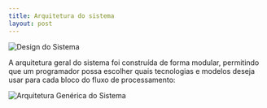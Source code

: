 ```yaml
---
title: Arquitetura do sistema
layout: post
---
```


![Design do Sistema]({{site.baseurl}}/assets/img/design_basic.svg)

A arquitetura geral do sistema foi construída de forma modular, permitindo que um programador possa escolher quais tecnologias e modelos deseja usar para cada bloco do fluxo de processamento:

![Arquitetura Genérica do Sistema]({{site.baseurl}}/assets/img/architecture_generic.svg)